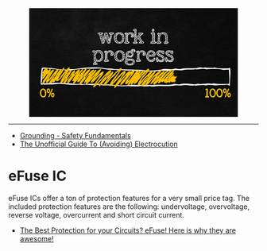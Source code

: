<!--
Maintainer:   jeffskinnerbox@yahoo.com / www.jeffskinnerbox.me
Version:      0.0.0
-->


<div align="center">
<img src="https://raw.githubusercontent.com/jeffskinnerbox/blog/main/content/images/banners-bkgrds/work-in-progress.jpg" title="These materials require additional work and are not ready for general use." align="center" width=420px height=219px>
</div>


-----



* [Grounding - Safety Fundamentals](https://www.youtube.com/watch?v=mpgAVE4UwFw)
* [The Unofficial Guide To (Avoiding) Electrocution](https://hackaday.com/2021/11/26/the-unofficial-guide-to-avoiding-electrocution/)

# eFuse IC

eFuse ICs offer a ton of protection features for a very small price tag.
The included protection features are the following: undervoltage, overvoltage,
reverse voltage, overcurrent and short circuit current.

* [The Best Protection for your Circuits? eFuse! Here is why they are awesome!](https://www.youtube.com/watch?v=JOhQ3nsR7xo)
